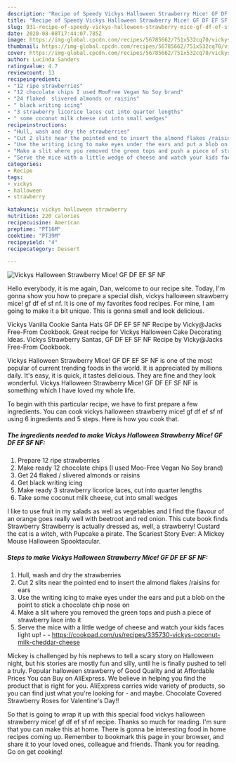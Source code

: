 ```yaml
---
description: "Recipe of Speedy Vickys Halloween Strawberry Mice! GF DF EF SF NF"
title: "Recipe of Speedy Vickys Halloween Strawberry Mice! GF DF EF SF NF"
slug: 931-recipe-of-speedy-vickys-halloween-strawberry-mice-gf-df-ef-sf-nf
date: 2020-08-08T17:44:07.785Z
image: https://img-global.cpcdn.com/recipes/56785662/751x532cq70/vickys-halloween-strawberry-mice-gf-df-ef-sf-nf-recipe-main-photo.jpg
thumbnail: https://img-global.cpcdn.com/recipes/56785662/751x532cq70/vickys-halloween-strawberry-mice-gf-df-ef-sf-nf-recipe-main-photo.jpg
cover: https://img-global.cpcdn.com/recipes/56785662/751x532cq70/vickys-halloween-strawberry-mice-gf-df-ef-sf-nf-recipe-main-photo.jpg
author: Lucinda Sanders
ratingvalue: 4.7
reviewcount: 13
recipeingredient:
- "12 ripe strawberries"
- "12 chocolate chips I used MooFree Vegan No Soy brand"
- "24 flaked  slivered almonds or raisins"
- " black writing icing"
- "3 strawberry licorice laces cut into quarter lengths"
- " some coconut milk cheese cut into small wedges"
recipeinstructions:
- "Hull, wash and dry the strawberries"
- "Cut 2 slits near the pointed end to insert the almond flakes /raisins for ears"
- "Use the writing icing to make eyes under the ears and put a blob on the point to stick a chocolate chip nose on"
- "Make a slit where you removed the green tops and push a piece of strawberry lace into it"
- "Serve the mice with a little wedge of cheese and watch your kids faces light up!  https://cookpad.com/us/recipes/335730-vickys-coconut-milk-cheddar-cheese"
categories:
- Recipe
tags:
- vickys
- halloween
- strawberry

katakunci: vickys halloween strawberry 
nutrition: 220 calories
recipecuisine: American
preptime: "PT16M"
cooktime: "PT39M"
recipeyield: "4"
recipecategory: Dessert

---
```



![Vickys Halloween Strawberry Mice! GF DF EF SF NF](https://img-global.cpcdn.com/recipes/56785662/751x532cq70/vickys-halloween-strawberry-mice-gf-df-ef-sf-nf-recipe-main-photo.jpg)

Hello everybody, it is me again, Dan, welcome to our recipe site. Today, I'm gonna show you how to prepare a special dish, vickys halloween strawberry mice! gf df ef sf nf. It is one of my favorites food recipes. For mine, I am going to make it a bit unique. This is gonna smell and look delicious.

Vickys Vanilla Cookie Santa Hats GF DF EF SF NF Recipe by Vicky@Jacks Free-From Cookbook. Great recipe for Vickys Halloween Cake Decorating Ideas. Vickys Strawberry Santas, GF DF EF SF NF Recipe by Vicky@Jacks Free-From Cookbook.

Vickys Halloween Strawberry Mice! GF DF EF SF NF is one of the most popular of current trending foods in the world. It is appreciated by millions daily. It's easy, it is quick, it tastes delicious. They are fine and they look wonderful. Vickys Halloween Strawberry Mice! GF DF EF SF NF is something which I have loved my whole life.


To begin with this particular recipe, we have to first prepare a few ingredients. You can cook vickys halloween strawberry mice! gf df ef sf nf using 6 ingredients and 5 steps. Here is how you cook that.

<!--inarticleads1-->

##### The ingredients needed to make Vickys Halloween Strawberry Mice! GF DF EF SF NF:

1. Prepare 12 ripe strawberries
1. Make ready 12 chocolate chips (I used Moo-Free Vegan No Soy brand)
1. Get 24 flaked / slivered almonds or raisins
1. Get  black writing icing
1. Make ready 3 strawberry licorice laces, cut into quarter lengths
1. Take  some coconut milk cheese, cut into small wedges


I like to use fruit in my salads as well as vegetables and I find the flavour of an orange goes really well with beetroot and red onion. This cute book finds Strawberry Strawberry is actually dressed as, well, a strawberry! Custard the cat is a witch, with Pupcake a pirate. The Scariest Story Ever: A Mickey Mouse Halloween Spooktacular. 

<!--inarticleads2-->

##### Steps to make Vickys Halloween Strawberry Mice! GF DF EF SF NF:

1. Hull, wash and dry the strawberries
1. Cut 2 slits near the pointed end to insert the almond flakes /raisins for ears
1. Use the writing icing to make eyes under the ears and put a blob on the point to stick a chocolate chip nose on
1. Make a slit where you removed the green tops and push a piece of strawberry lace into it
1. Serve the mice with a little wedge of cheese and watch your kids faces light up! -  - https://cookpad.com/us/recipes/335730-vickys-coconut-milk-cheddar-cheese


Mickey is challenged by his nephews to tell a scary story on Halloween night, but his stories are mostly fun and silly, until he is finally pushed to tell a truly. Popular halloween strawberry of Good Quality and at Affordable Prices You can Buy on AliExpress. We believe in helping you find the product that is right for you. AliExpress carries wide variety of products, so you can find just what you&#39;re looking for - and maybe. Chocolate Covered Strawberry Roses for Valentine&#39;s Day!! 

So that is going to wrap it up with this special food vickys halloween strawberry mice! gf df ef sf nf recipe. Thanks so much for reading. I'm sure that you can make this at home. There is gonna be interesting food in home recipes coming up. Remember to bookmark this page in your browser, and share it to your loved ones, colleague and friends. Thank you for reading. Go on get cooking!
